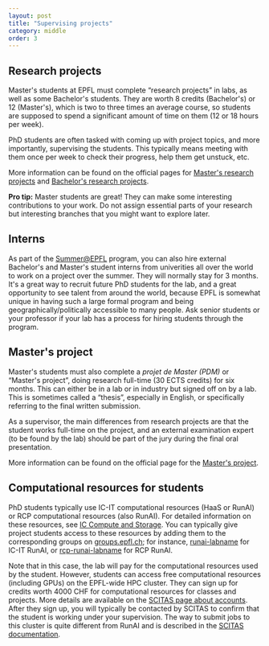 ```yaml
---
layout: post
title: "Supervising projects"
category: middle
order: 3
---
```


## Research projects

Master's students at EPFL must complete “research projects” in labs, as well as some Bachelor's students.
They are worth 8 credits (Bachelor's) or 12 (Master's), which is two to three times an average course, so students are supposed to spend a significant amount of time on them (12 or 18 hours per week).

PhD students are often tasked with coming up with project topics, and more importantly, supervising the students.
This typically means meeting with them once per week to check their progress, help them get unstuck, etc.

More information can be found on the official pages for [Master's research projects](https://www.epfl.ch/schools/ic/education/master/semester-project-msc/) and [Bachelor's research projects](https://www.epfl.ch/schools/ic/education/bachelor/semester-project/).

**Pro tip:** Master students are great! They can make some interesting contributions to your work. Do not assign essential parts of your research but interesting branches that you might want to explore later.

## Interns

As part of the [Summer@EPFL](https://summer.epfl.ch/) program, you can also hire external Bachelor's and Master's student interns from univerities all over the world to work on a project over the summer.
They will normally stay for 3 months.
It's a great way to recruit future PhD students for the lab, and a great opportunity to see talent from around the world, because EPFL is somewhat unique in having such a large formal program and being geographically/politically accessible to many people.
Ask senior students or your professor if your lab has a process for hiring students through the program.

## Master's project

Master's students must also complete a *projet de Master (PDM)* or “Master's project”, doing research full-time (30 ECTS credits) for six months.
This can either be in a lab or in industry but signed off on by a lab.
This is sometimes called a “thesis”, especially in English, or specifically referring to the final written submission.

As a supervisor, the main differences from research projects are that the student works full-time on the project, and an external examination expert (to be found by the lab) should be part of the jury during the final oral presentation.

More information can be found on the official page for the [Master's project](https://www.epfl.ch/schools/ic/education/master/master-project/).

## Computational resources for students

PhD students typically use IC-IT computational resources (HaaS or RunAI) or RCP computational resources (also RunAI).
For detailed information on these resources, see [IC Compute and Storage](https://epic-guide.github.io/middle/ic-compute-storage).
You can typically give project students access to these resources by adding them to the corresponding groups on [groups.epfl.ch](https://groups.epfl.ch);
for instance, [runai-labname](https://groups.epfl.ch/#/home/S28631?opentab=members) for IC-IT RunAI, or [rcp-runai-labname](https://groups.epfl.ch/#/home/S31619?opentab=members) for RCP RunAI.

Note that in this case, the lab will pay for the computational resources used by the student.
However, students can access free computational resources (including GPUs) on the EPFL-wide HPC cluster.
They can sign up for credits worth 4000 CHF for computational resources for classes and projects.
More details are available on the [SCITAS page about accounts](https://www.epfl.ch/research/facilities/scitas/getting-started/accounts-on-our-facilities/#proj).
After they sign up, you will typically be contacted by SCITAS to confirm that the student is working under your supervision.
The way to submit jobs to this cluster is quite different from RunAI and is described in the [SCITAS  documentation](https://scitas-doc.epfl.ch/).
